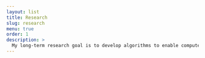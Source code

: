```yaml
---
layout: list
title: Research
slug: research
menu: true
order: 1
description: >
  My long-term research goal is to develop algorithms to enable computers with the abilities to recognize, analyze and predict subtle human language during social interactions and thus further facilitate our understanding of human social dynamics.  
---
```

